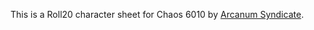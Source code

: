 This is a Roll20 character sheet for Chaos 6010 by [Arcanum Syndicate](http://arcanumsyndicate.com/chaos).
